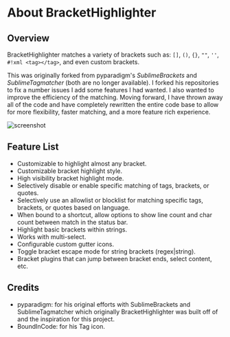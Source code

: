 # About BracketHighlighter

## Overview

BracketHighlighter matches a variety of brackets such as: `[]`, `()`, `{}`, `""`, `''`, `#!xml <tag></tag>`, and even
custom brackets.

This was originally forked from pyparadigm's _SublimeBrackets_ and _SublimeTagmatcher_ (both are no longer available). I
forked his repositories to fix a number issues I add some features I had wanted.  I also wanted to improve the
efficiency of the matching. Moving forward, I have thrown away all of the code and have completely rewritten the entire
code base to allow for more flexibility, faster matching, and a more feature rich experience.

![screenshot](images/Example1.png)

## Feature List

- Customizable to highlight almost any bracket.
- Customizable bracket highlight style.
- High visibility bracket highlight mode.
- Selectively disable or enable specific matching of tags, brackets, or quotes.
- Selectively use an allowlist or blocklist for matching specific tags, brackets, or quotes based on language.
- When bound to a shortcut, allow options to show line count and char count between match in the status bar.
- Highlight basic brackets within strings.
- Works with multi-select.
- Configurable custom gutter icons.
- Toggle bracket escape mode for string brackets (regex|string).
- Bracket plugins that can jump between bracket ends, select content, etc.

## Credits

- pyparadigm: for his original efforts with SublimeBrackets and SublimeTagmatcher which originally BracketHighlighter
  was built off of and the inspiration for this project.
- BoundInCode: for his Tag icon.
